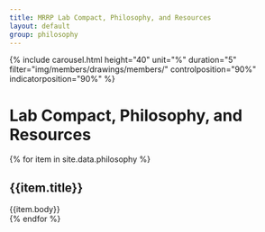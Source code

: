 ```yaml
---
title: MRRP Lab Compact, Philosophy, and Resources
layout: default
group: philosophy
---
```


{% include carousel.html height="40" unit="%" duration="5" filter="img/members/drawings/members/" controlposition="90%" indicatorposition="90%" %}

# Lab Compact, Philosophy, and Resources

<div class="accordion" id="accordionCompact">
{% for item in site.data.philosophy %}
<!-- Item Block -->
<div class="card">
<div class="card-header" id="heading{{item.id}}">
<h2 class="mb-0" type="button" data-toggle="collapse" data-target="#{{item.id}}" aria-expanded="true" aria-controls="{{item.id}}">
{{item.title}}
</h2>
</div>

<div id="{{item.id}}" class="collapse {% if item.show %}show{% endif %}" aria-labelledby="heading{{item.id}}">
<div class="card-body">
{{item.body}}
</div>
</div>
</div>
<!-- End  block -->
{% endfor %}
</div>
